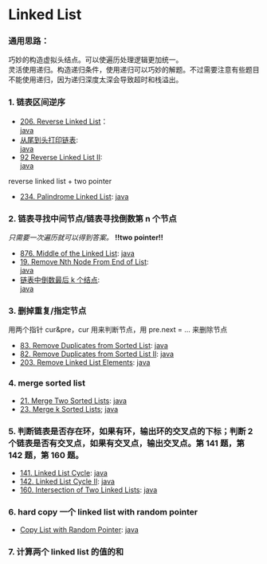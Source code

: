# Linked List

### 通用思路：

巧妙的构造虚拟头结点。可以使遍历处理逻辑更加统一。  
灵活使用递归。构造递归条件，使用递归可以巧妙的解题。不过需要注意有些题目不能使用递归，因为递归深度太深会导致超时和栈溢出。

### 1. 链表区间逆序

- [206. Reverse Linked List](https://leetcode.com/problems/reverse-linked-list/)：  
  [java](/solution_java/0206_Reverse_Linked_List.java)
- [从尾到头打印链表](https://www.nowcoder.com/practice/d0267f7f55b3412ba93bd35cfa8e8035?tpId=13&&tqId=11156&rp=1&ru=/ta/coding-interviews&qru=/ta/coding-interviews/question-ranking):  
  [java](/牛客网/从尾到头打印链表.java)
- [92 Reverse Linked List II](https://leetcode.com/problems/reverse-linked-list-ii/):  
  [java](/solution_java/0092_Reverse_Linked_List_II.java)

reverse linked list + two pointer

- [234. Palindrome Linked List](https://leetcode.com/problems/palindrome-linked-list/):
  [java](/solution_java/0234_Palindrome_Linked_List.java)

### 2. 链表寻找中间节点/链表寻找倒数第 n 个节点

_只需要一次遍历就可以得到答案。_
**!!two pointer!!**

- [876. Middle of the Linked List](https://leetcode.com/problems/middle-of-the-linked-list/):
  [java](/solution_java/0876_Middle_of_the_Linked_List.java)
- [19. Remove Nth Node From End of List](https://leetcode.com/problems/remove-nth-node-from-end-of-list/):  
  [java](/solution_java/0019_Remove_Nth_Node_From_End_of_List.java)
- [链表中倒数最后 k 个结点](https://www.nowcoder.com/practice/886370fe658f41b498d40fb34ae76ff9?tpId=13&&tqId=11167&rp=1&ru=/ta/coding-interviews&qru=/ta/coding-interviews/question-ranking):  
  [java](/牛客网/链表中倒数最后k个结点.java)

### 3. 删掉重复/指定节点

用两个指针 cur&pre，cur 用来判断节点，用 pre.next = ... 来删除节点

- [83. Remove Duplicates from Sorted List](https://leetcode.com/problems/remove-duplicates-from-sorted-list/):
  [java](/solution_java/0083_Remove_Duplicates_from_Sorted_List.java)
- [82. Remove Duplicates from Sorted List II](https://leetcode.com/problems/remove-duplicates-from-sorted-list-ii):
  [java](/solution_java/0082_Remove_Duplicates_from_Sorted_List_II.java)
- [203. Remove Linked List Elements](https://leetcode.com/problems/remove-linked-list-elements/):
  [java](/solution_java/0203_Remove_Linked_List_Elements.java)

### 4. merge sorted list

- [21. Merge Two Sorted Lists](https://leetcode.com/problems/merge-two-sorted-lists/):
  [java](/solution_java/0021_Merge_Two_Sorted_Lists.java)
- [23. Merge k Sorted Lists](https://leetcode.com/problems/merge-k-sorted-lists/);
  [java](/solution_java/0023_Merge_k_Sorted_Lists.java)

### 5. 判断链表是否存在环，如果有环，输出环的交叉点的下标；判断 2 个链表是否有交叉点，如果有交叉点，输出交叉点。第 141 题，第 142 题，第 160 题。

- [141. Linked List Cycle](https://leetcode.com/problems/linked-list-cycle/):
  [java](/solution_java/0141_Linked_List_Cycle.java)
- [142. Linked List Cycle II](https://leetcode.com/problems/linked-list-cycle-ii/):
  [java](/solution_java/0142_Linked_List_Cycle_II.java)
- [160. Intersection of Two Linked Lists](https://leetcode.com/problems/intersection-of-two-linked-lists/):
  [java](/solution_java/0160_Intersection_of_Two_Linked_Lists.java)

### 6. hard copy 一个 linked list with random pointer

- [Copy List with Random Pointer](https://leetcode.com/problems/copy-list-with-random-pointer/):
  [java](/solution_java/0138_Copy_List_with_Random_Pointer.md)

### 7. 计算两个 linked list 的值的和
